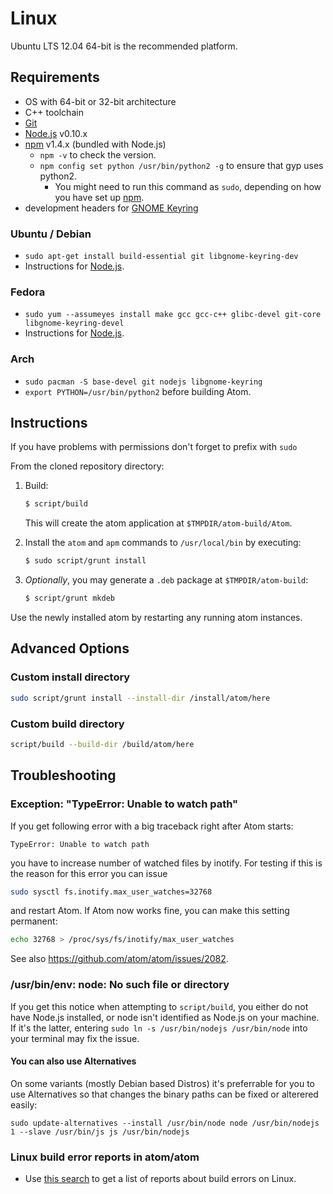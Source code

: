 # Linux

Ubuntu LTS 12.04 64-bit is the recommended platform.

## Requirements

  * OS with 64-bit or 32-bit architecture
  * C++ toolchain
  * [Git](http://git-scm.com/)
  * [Node.js](http://nodejs.org/download/) v0.10.x
  * [npm](http://www.npmjs.org/) v1.4.x (bundled with Node.js)
    * `npm -v` to check the version.
    * `npm config set python /usr/bin/python2 -g` to ensure that gyp uses python2.
      * You might need to run this command as `sudo`, depending on how you have set up [npm](https://github.com/joyent/node/wiki/Installing-Node.js-via-package-manager#ubuntu-mint-elementary-os).
  * development headers for [GNOME Keyring](https://wiki.gnome.org/Projects/GnomeKeyring)

### Ubuntu / Debian

* `sudo apt-get install build-essential git libgnome-keyring-dev`
* Instructions for  [Node.js](https://github.com/joyent/node/wiki/Installing-Node.js-via-package-manager#ubuntu-mint-elementary-os).

### Fedora

* `sudo yum --assumeyes install make gcc gcc-c++ glibc-devel git-core libgnome-keyring-devel`
* Instructions for [Node.js](https://github.com/joyent/node/wiki/Installing-Node.js-via-package-manager#fedora).

### Arch

* `sudo pacman -S base-devel git nodejs libgnome-keyring`
* `export PYTHON=/usr/bin/python2` before building Atom.

## Instructions

If you have problems with permissions don't forget to prefix with `sudo`

From the cloned repository directory:

 1. Build:

    ```sh
    $ script/build
    ```
    This will create the atom application at `$TMPDIR/atom-build/Atom`.
 2. Install the `atom` and `apm` commands to `/usr/local/bin` by executing:

    ```sh
    $ sudo script/grunt install
    ```
 3. *Optionally*, you may generate a `.deb` package at `$TMPDIR/atom-build`:

    ```sh
    $ script/grunt mkdeb
    ```

Use the newly installed atom by restarting any running atom instances.

## Advanced Options

### Custom install directory

```sh
sudo script/grunt install --install-dir /install/atom/here
```

### Custom build directory

```sh
script/build --build-dir /build/atom/here
```

## Troubleshooting

### Exception: "TypeError: Unable to watch path"

If you get following error with a big traceback right after Atom starts:

  ```
  TypeError: Unable to watch path
  ```

you have to increase number of watched files by inotify.  For testing if
this is the reason for this error you can issue

  ```sh
  sudo sysctl fs.inotify.max_user_watches=32768
  ```

and restart Atom.  If Atom now works fine, you can make this setting permanent:

  ```sh
  echo 32768 > /proc/sys/fs/inotify/max_user_watches
  ```

See also https://github.com/atom/atom/issues/2082.

### /usr/bin/env: node: No such file or directory

If you get this notice when attempting to `script/build`, you either do not
have Node.js installed, or node isn't identified as Node.js on your machine.
If it's the latter, entering `sudo ln -s /usr/bin/nodejs /usr/bin/node` into
your terminal may fix the issue.

#### You can also use Alternatives

On some variants (mostly Debian based Distros) it's preferrable for you to use
Alternatives so that changes the binary paths can be fixed or alterered easily:

```
sudo update-alternatives --install /usr/bin/node node /usr/bin/nodejs 1 --slave /usr/bin/js js /usr/bin/nodejs
```

### Linux build error reports in atom/atom
* Use [this search](https://github.com/atom/atom/search?q=label%3Abuild-error+label%3Alinux&type=Issues)
  to get a list of reports about build errors on Linux.
